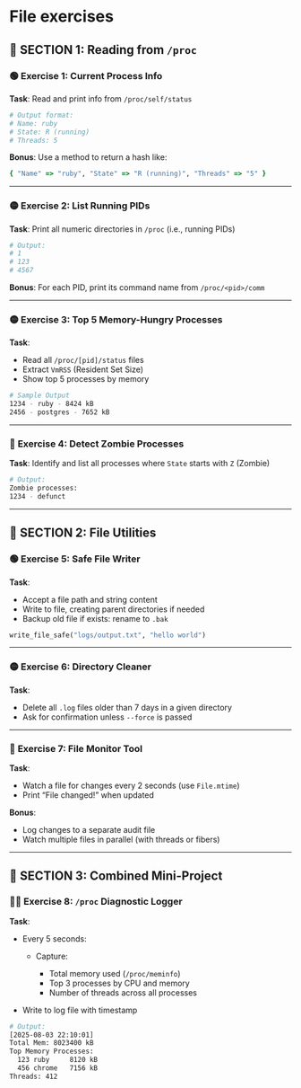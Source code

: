 # File exercises

## 🧩 SECTION 1: **Reading from `/proc`**

### 🟢 **Exercise 1: Current Process Info**

**Task**: Read and print info from `/proc/self/status`

```ruby
# Output format:
# Name: ruby
# State: R (running)
# Threads: 5
```

**Bonus**: Use a method to return a hash like:

```ruby
{ "Name" => "ruby", "State" => "R (running)", "Threads" => "5" }
```

---

### 🟡 **Exercise 2: List Running PIDs**

**Task**: Print all numeric directories in `/proc` (i.e., running PIDs)

```ruby
# Output:
# 1
# 123
# 4567
```

**Bonus**: For each PID, print its command name from `/proc/<pid>/comm`

---

### 🟡 **Exercise 3: Top 5 Memory-Hungry Processes**

**Task**:

* Read all `/proc/[pid]/status` files
* Extract `VmRSS` (Resident Set Size)
* Show top 5 processes by memory

```bash
# Sample Output
1234 - ruby - 8424 kB
2456 - postgres - 7652 kB
```

---

### 🔴 **Exercise 4: Detect Zombie Processes**

**Task**: Identify and list all processes where `State` starts with `Z` (Zombie)

```bash
# Output:
Zombie processes:
1234 - defunct
```

---

## 🧩 SECTION 2: **File Utilities**

### 🟢 **Exercise 5: Safe File Writer**

**Task**:

* Accept a file path and string content
* Write to file, creating parent directories if needed
* Backup old file if exists: rename to `.bak`

```ruby
write_file_safe("logs/output.txt", "hello world")
```

---

### 🟡 **Exercise 6: Directory Cleaner**

**Task**:

* Delete all `.log` files older than 7 days in a given directory
* Ask for confirmation unless `--force` is passed

---

### 🔴 **Exercise 7: File Monitor Tool**

**Task**:

* Watch a file for changes every 2 seconds (use `File.mtime`)
* Print “File changed!” when updated

**Bonus**:

* Log changes to a separate audit file
* Watch multiple files in parallel (with threads or fibers)

---

## 🧩 SECTION 3: **Combined Mini-Project**

### 🔴🔴 **Exercise 8: `/proc` Diagnostic Logger**

**Task**:

* Every 5 seconds:

  * Capture:

    * Total memory used (`/proc/meminfo`)
    * Top 3 processes by CPU and memory
    * Number of threads across all processes
* Write to log file with timestamp

```bash
# Output:
[2025-08-03 22:10:01]
Total Mem: 8023400 kB
Top Memory Processes:
  123 ruby     8120 kB
  456 chrome   7156 kB
Threads: 412
```
